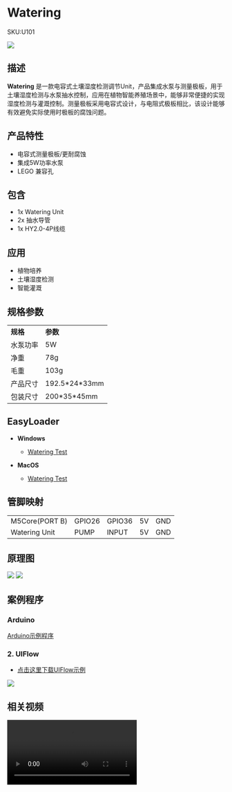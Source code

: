 # Watering

<el-tag effect="plain">SKU:U101</el-tag>

<div class="product_pic"><img src="assets/img/product_pics/unit/watering/watering_01.webp"></div>

## 描述

**Watering** 是一款电容式土壤湿度检测调节Unit，产品集成水泵与测量极板，用于土壤湿度检测与水泵抽水控制，应用在植物智能养殖场景中，能够非常便捷的实现湿度检测与灌溉控制。测量极板采用电容式设计，与电阻式极板相比，该设计能够有效避免实际使用时极板的腐蚀问题。

## 产品特性

- 电容式测量极板/更耐腐蚀
- 集成5W功率水泵
- LEGO 兼容孔

## 包含

- 1x Watering Unit
- 2x 抽水导管
- 1x HY2.0-4P线缆

## 应用

- 植物培养
- 土壤湿度检测
- 智能灌溉

## 规格参数
 
<table>
   <tr style="font-weight:bold">
      <td>规格</td>
      <td>参数</td>
   </tr>
   <tr>
      <td>水泵功率</td>
      <td>5W</td>
   </tr>
   <tr>
      <td>净重</td>
      <td>78g</td>
   </tr>
   <tr>
      <td>毛重</td>
      <td>103g</td>
   </tr>
   <tr>
      <td>产品尺寸</td>
      <td>192.5*24*33mm</td>
   </tr>
   <tr>
      <td>包装尺寸</td>
      <td>200*35*45mm</td>
   </tr>
 </table>

## EasyLoader

- **Windows** 
   - [Watering Test](https://m5stack.oss-cn-shenzhen.aliyuncs.com/EasyLoader/Windows/UNIT/For%20M5Core/EasyLoader_WATERING_UNIT_With_M5Core.exe)

- **MacOS** 
   - [Watering Test](https://m5stack.oss-cn-shenzhen.aliyuncs.com/EasyLoader/MacOS/UNIT/EasyLoader_Watering_UNIT_With_M5Core.dmg)

## 管脚映射

<table>
 <tr><td>M5Core(PORT B)</td><td>GPIO26</td><td>GPIO36</td><td>5V</td><td>GND</td></tr>
 <tr><td>Watering Unit</td><td>PUMP</td><td>INPUT</td><td>5V</td><td>GND</td></tr>
</table>

## 原理图

<img src="assets/img/product_pics/unit/watering/watering_sch_01.webp">
<img src="assets/img/product_pics/unit/watering/watering_sch_02.webp">

## 案例程序

### Arduino

[Arduino示例程序](https://github.com/m5stack/M5Stack/tree/master/examples/Unit/WATERING)

### 2. UIFlow

- [点击这里下载UIFlow示例](https://github.com/m5stack/M5-ProductExampleCodes/tree/master/Unit/WATERING/UIFlow)

<img src="assets/img/product_pics/unit/watering/Watering_Example.webp">



## 相关视频

<video class="video_size" controls>
    <source src="https://m5stack.oss-cn-shenzhen.aliyuncs.com/video/Product_example_video/Unit/WATERING.mp4" type="video/mp4">
</video>

<script>

   var purchase_link = 'https://m5stack.com/products/watering-unit-with-mositure-sensor-and-pump';

   anchor_search(purchase_link);
   scrollFunc();

</script>
